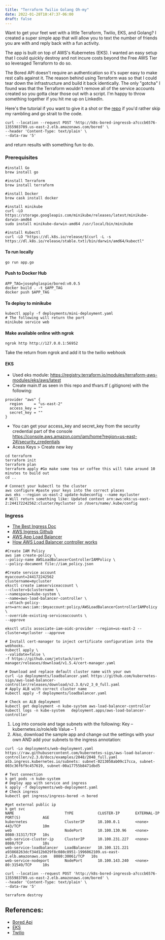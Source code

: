 ```yaml
---
title: "Terraform Twilio Golang Oh-my"
date: 2022-01-28T10:47:37-06:00
draft: false
---
```


Want to get your feet wet with a little Terraform, Twilio, EKS, and Golang? I created a super simple app that will allow you to text the number of friends you are with and reply back with a fun activity.

The app is built on top of AWS's Kubernetes (EKS). I wanted an easy setup that I could quickly destroy and not incure costs beyond the Free AWS Tier so leveraged Terraform to do so.

The Bored API doesn't require an authentication so it's super easy to make rest calls against it. The reason behind using Terraform was so that I could tear down the infrastructure and build it back identically. The only "gotcha" I found was that the Terraform wouldn't remove all of the service accounts created so you gotta clear those out with a script. I'm happy to throw something together if you hit me up on LinkedIn.

Here's the tutorial if you want to give it a shot or the [repo](https://github.com/josephglaspie/golangBored) if you'd rather skip my rambling and go strait to the code.

```
curl --location --request POST 'http://k8s-bored-ingressb-a7cccb6576-1355983709.us-east-2.elb.amazonaws.com/bored' \
--header 'Content-Type: text/plain' \
--data-raw '5'
```

and return results with something fun to do.

### Prerequisites

```
#install Go
brew install go

#install Terraform
brew install terraform

#install Docker
brew cask install docker

#install minikube
curl -LO https://storage.googleapis.com/minikube/releases/latest/minikube-darwin-amd64
sudo install minikube-darwin-amd64 /usr/local/bin/minikube

#install Kubectl
curl -LO "https://dl.k8s.io/release/$(curl -L -s https://dl.k8s.io/release/stable.txt)/bin/darwin/amd64/kubectl"

```

#### To run locally

`go run app.go`

#### Push to Docker Hub

```
APP_TAG=josephglaspie/bored:v0.0.5
docker build . -t $APP_TAG
docker push $APP_TAG
```

#### To deploy to minikube

```
kubectl apply -f deployments/mini-deployment.yaml
# The following will return the port
minikube service web
```

#### Make available online with ngrok

```
ngrok http http://127.0.0.1:56952
```

Take the return from ngrok and add it to the twilio webhook

#### EKS

- Used eks module: https://registry.terraform.io/modules/terraform-aws-modules/eks/aws/latest
- Create main.tf as seen in this repo and tfvars.tf (.gitignore) with the following:

```
provider "aws" {
  region     = "us-east-2"
  access_key = ""
  secret_key = ""
}
```

- You can get your access_key and secret_key from the security credential part of the console
  https://console.aws.amazon.com/iam/home?region=us-east-2#/security_credentials
- Acess Keys > Create new key

```
cd terraform
terraform init
terraform plan
terraform apply #Go make some tea or coffee this will take around 10 minutes to build out
cd ..

# Connect your kubectl to the cluster
aws configure #paste your keys into the correct places
aws eks --region us-east-2 update-kubeconfig --name mycluster
# Will return something like: Updated context arn:aws:eks:us-east-2:244172242562:cluster/mycluster in /Users/name/.kube/config

```

### Ingress

- [The Best Ingress Doc](https://docs.aws.amazon.com/eks/latest/userguide/alb-ingress.html)
- [AWS Ingress Github](https://github.com/kubernetes-sigs/aws-load-balancer-controller)
- [AWS App Load Balancer](https://docs.aws.amazon.com/eks/latest/userguide/aws-load-balancer-controller.html)
- [How AWS Load Balancer controller works](https://kubernetes-sigs.github.io/aws-load-balancer-controller/v2.3/how-it-works/)

```
#Create IAM Policy
aws iam create-policy \
--policy-name AWSLoadBalancerControllerIAMPolicy \
--policy-document file://iam_policy.json

#Create service account
myaccount=244172242562
clustername=mycluster
eksctl create iamserviceaccount \
--cluster=$clustername \
--namespace=kube-system \
--name=aws-load-balancer-controller \
--attach-policy-arn=arn:aws:iam::$myaccount:policy/AWSLoadBalancerControllerIAMPolicy \
--override-existing-serviceaccounts \
--approve

eksctl utils associate-iam-oidc-provider --region=us-east-2 --cluster=mycluster --approve

# Install cert-manager to inject certificate configuration into the webhooks.
kubectl apply \
--validate=false \
-f https://github.com/jetstack/cert-manager/releases/download/v1.5.4/cert-manager.yaml

# Download and replace default cluster name with your own
curl -Lo deployments/loadbalancer.yaml https://github.com/kubernetes-sigs/aws-load-balancer-controller/releases/download/v2.3.0/v2_3_0_full.yaml
# Apply ALB with correct cluster name
kubectl apply -f deployments/loadbalancer.yaml

# Check on ALB deployment
kubectl get deployment -n kube-system aws-load-balancer-controller
kubectl logs -n kube-system   deployment.apps/aws-load-balancer-controller

```

1. Log into console and tage subnets with the following:
   Key – kubernetes.io/role/elb
   Value – 1
2. Also, download the sample app and change out the settings with your own AND add your subnets to the ingress annotation:

```
curl -Lo deployments/web-deployment.yaml https://raw.githubusercontent.com/kubernetes-sigs/aws-load-balancer-controller/v2.3.0/docs/examples/2048/2048_full.yaml
alb.ingress.kubernetes.io/subnets: subnet-0213058ab09c17cca, subnet-003c36f6f9c457619, subnet-00a17755b8471dbd5
```

```
# Test connection
k get pods -n kube-system
# Deploy app with service and ingress
k apply -f deployments/web-deployment.yaml
# Check ingress
kubectl get ingress/ingress-bored -n bored

#get external public ip
k get svc
NAME                       TYPE           CLUSTER-IP       EXTERNAL-IP                                                               PORT(S)          AGE
kubernetes                 ClusterIP      10.100.0.1       <none>                                                                    443/TCP          10m
web                        NodePort       10.100.130.96    <none>                                                                    8080:31317/TCP   10s
web-service-cluster-ip     ClusterIP      10.100.231.227   <none>                                                                    8080/TCP         10s
web-service-loadbalancer   LoadBalancer   10.100.121.221   a93868263dcf34d12b029f8c080c8951-1996062109.us-east-2.elb.amazonaws.com   8080:30061/TCP   10s
web-service-nodeport       NodePort       10.100.143.240   <none>                                                                    80:31549/TCP     10s

curl --location --request POST 'http://k8s-bored-ingressb-a7cccb6576-1355983709.us-east-2.elb.amazonaws.com/bored' \
--header 'Content-Type: text/plain' \
--data-raw '5'

terraform destroy
```

## References:

- [Bored Api](https://www.boredapi.com/)
- [EKS](https://aws.amazon.com/eks/)
- [Twilio](https://www.twilio.com/sms)
